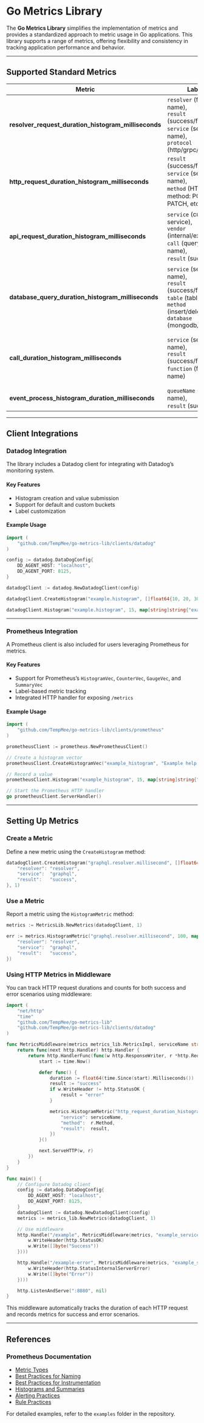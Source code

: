 # Go Metrics Library

The **Go Metrics Library** simplifies the implementation of metrics and provides a standardized approach to metric usage in Go applications. This library supports a range of metrics, offering flexibility and consistency in tracking application performance and behavior.

---

## **Supported Standard Metrics**

| Metric                                                      | Labels                                                                                                                                | Description                                                                                   |
| ----------------------------------------------------------- | ------------------------------------------------------------------------------------------------------------------------------------- | --------------------------------------------------------------------------------------------- |
| **resolver\_request\_duration\_histogram\_milliseconds**    | `resolver` (function name),<br/> `result` (success/fail), <br/>`service` (service name), <br/>`protocol` (http/grpc/graphql)                         | Tracks the success/failure, duration, and duration distribution of resolver requests.         |
| **http\_request\_duration\_histogram\_milliseconds**        | `result` (success/fail), <br/>`service` (service name), <br/>`method` (HTTP method: POST, GET, PATCH, etc.)                                     | Captures metrics for all HTTP requests to the service. (Datadog provides this by default.)    |
| **api\_request\_duration\_histogram\_milliseconds**         | `service` (current service), <br/>`vendor` (internal/external), <br/>`call` (query/function name), <br/>`result` (success/fail)                      | Tracks communication duration between services/vendors, source, destination, and result.      |
| **database\_query\_duration\_histogram\_milliseconds**      | `service` (service name), <br/>`result` (success/fail), <br/>`table` (table name), <br/>`method` (insert/delete/find), <br/>`database` (mongodb/postgres) | Measures query durations by service, database, and operation type.                            |
| **call\_duration\_histogram\_milliseconds**                 | `service` (service name), <br/>`result` (success/fail), <br/>`function` (function name)                                                         | Monitors the duration of specific function calls (used selectively for targeted observation). |
| **event\_process\_histogram\_duration\_milliseconds**		  | `queueName` (queue name), <br/>`result` (success/fail)																							| Monitors the duration of processor calls 												| 

---

## **Client Integrations**

### **Datadog Integration**

The library includes a Datadog client for integrating with Datadog’s monitoring system.

#### Key Features

- Histogram creation and value submission
- Support for default and custom buckets
- Label customization

#### Example Usage

```go
import (
    "github.com/TempMee/go-metrics-lib/clients/datadog"
)

config := datadog.DataDogConfig{
    DD_AGENT_HOST: "localhost",
    DD_AGENT_PORT: 8125,
}

datadogClient := datadog.NewDatadogClient(config)

datadogClient.CreateHistogram("example.histogram", []float64{10, 20, 30}, map[string]string{"example": "label"}, 1.0)

datadogClient.Histogram("example.histogram", 15, map[string]string{"example": "label"}, 1.0)
```

---

### **Prometheus Integration**

A Prometheus client is also included for users leveraging Prometheus for metrics.

#### Key Features

- Support for Prometheus’s `HistogramVec`, `CounterVec`, `GaugeVec`, and `SummaryVec`
- Label-based metric tracking
- Integrated HTTP handler for exposing `/metrics`

#### Example Usage

```go
import (
    "github.com/TempMee/go-metrics-lib/clients/prometheus"
)

prometheusClient := prometheus.NewPrometheusClient()

// Create a histogram vector
prometheusClient.CreateHistogramVec("example_histogram", "Example help text", []string{"label1"}, []float64{10, 20, 30})

// Record a value
prometheusClient.Histogram("example_histogram", 15, map[string]string{"label1": "value"}, 1.0)

// Start the Prometheus HTTP handler
go prometheusClient.ServerHandler()
```

---

## **Setting Up Metrics**

### **Create a Metric**

Define a new metric using the `CreateHistogram` method:

```go
datadogClient.CreateHistogram("graphql.resolver.millisecond", []float64{10, 20, 30, 40, 50, 60, 70, 80, 90, 100}, map[string]string{
    "resolver": "resolver",
    "service":  "graphql",
    "result":   "success",
}, 1)
```

### **Use a Metric**

Report a metric using the `HistogramMetric` method:

```go
metrics := MetricsLib.NewMetrics(datadogClient, 1)

err := metrics.HistogramMetric("graphql.resolver.millisecond", 100, map[string]string{
    "resolver": "resolver",
    "service":  "graphql",
    "result":   "success",
})
```

### **Using HTTP Metrics in Middleware**

You can track HTTP request durations and counts for both success and error scenarios using middleware:

```go
import (
	"net/http"
	"time"
	"github.com/TempMee/go-metrics-lib"
	"github.com/TempMee/go-metrics-lib/clients/datadog"
)

func MetricsMiddleware(metrics metrics_lib.MetricsImpl, serviceName string) func(http.Handler) http.Handler {
	return func(next http.Handler) http.Handler {
		return http.HandlerFunc(func(w http.ResponseWriter, r *http.Request) {
			start := time.Now()

			defer func() {
				duration := float64(time.Since(start).Milliseconds())
				result := "success"
				if w.WriteHeader != http.StatusOK {
					result = "error"
				}

				metrics.HistogramMetric("http_request_duration_histogram_milliseconds", duration, map[string]string{
					"service": serviceName,
					"method":  r.Method,
					"result":  result,
				})
			}()

			next.ServeHTTP(w, r)
		})
	}
}

func main() {
	// Configure Datadog client
	config := datadog.DataDogConfig{
		DD_AGENT_HOST: "localhost",
		DD_AGENT_PORT: 8125,
	}
	datadogClient := datadog.NewDatadogClient(config)
	metrics := metrics_lib.NewMetrics(datadogClient, 1)

	// Use middleware
	http.Handle("/example", MetricsMiddleware(metrics, "example_service")(http.HandlerFunc(func(w http.ResponseWriter, r *http.Request) {
		w.WriteHeader(http.StatusOK)
		w.Write([]byte("Success"))
	})))

	http.Handle("/example-error", MetricsMiddleware(metrics, "example_service")(http.HandlerFunc(func(w http.ResponseWriter, r *http.Request) {
		w.WriteHeader(http.StatusInternalServerError)
		w.Write([]byte("Error"))
	})))

	http.ListenAndServe(":8080", nil)
}
```

This middleware automatically tracks the duration of each HTTP request and records metrics for success and error scenarios.

---

## **References**

### Prometheus Documentation

- [Metric Types](https://prometheus.io/docs/concepts/metric_types/)
- [Best Practices for Naming](https://prometheus.io/docs/practices/naming/)
- [Best Practices for Instrumentation](https://prometheus.io/docs/practices/instrumentation/)
- [Histograms and Summaries](https://prometheus.io/docs/practices/histograms/)
- [Alerting Practices](https://prometheus.io/docs/practices/alerting/)
- [Rule Practices](https://prometheus.io/docs/practices/rules/)

For detailed examples, refer to the `examples` folder in the repository.

